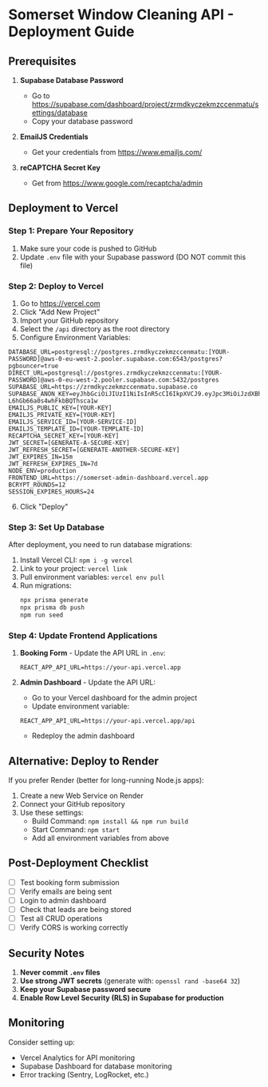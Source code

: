 # Somerset Window Cleaning API - Deployment Guide

## Prerequisites

1. **Supabase Database Password**
   - Go to https://supabase.com/dashboard/project/zrmdkyczekmzccenmatu/settings/database
   - Copy your database password

2. **EmailJS Credentials**
   - Get your credentials from https://www.emailjs.com/

3. **reCAPTCHA Secret Key**
   - Get from https://www.google.com/recaptcha/admin

## Deployment to Vercel

### Step 1: Prepare Your Repository

1. Make sure your code is pushed to GitHub
2. Update `.env` file with your Supabase password (DO NOT commit this file)

### Step 2: Deploy to Vercel

1. Go to https://vercel.com
2. Click "Add New Project"
3. Import your GitHub repository
4. Select the `/api` directory as the root directory
5. Configure Environment Variables:

```env
DATABASE_URL=postgresql://postgres.zrmdkyczekmzccenmatu:[YOUR-PASSWORD]@aws-0-eu-west-2.pooler.supabase.com:6543/postgres?pgbouncer=true
DIRECT_URL=postgresql://postgres.zrmdkyczekmzccenmatu:[YOUR-PASSWORD]@aws-0-eu-west-2.pooler.supabase.com:5432/postgres
SUPABASE_URL=https://zrmdkyczekmzccenmatu.supabase.co
SUPABASE_ANON_KEY=eyJhbGciOiJIUzI1NiIsInR5cCI6IkpXVCJ9.eyJpc3MiOiJzdXBhYmFzZSIsInJlZiI6InpybWRreWN6ZWttemNjZW5tYXR1Iiwicm9sZSI6ImFub24iLCJpYXQiOjE3NDg0NzE4MjIsImV4cCI6MjA2NDA0NzgyMn0.CpW8RIaUjDH9H2q2l-L6hGb66a0s4whFkbBQThsca1w
EMAILJS_PUBLIC_KEY=[YOUR-KEY]
EMAILJS_PRIVATE_KEY=[YOUR-KEY]
EMAILJS_SERVICE_ID=[YOUR-SERVICE-ID]
EMAILJS_TEMPLATE_ID=[YOUR-TEMPLATE-ID]
RECAPTCHA_SECRET_KEY=[YOUR-KEY]
JWT_SECRET=[GENERATE-A-SECURE-KEY]
JWT_REFRESH_SECRET=[GENERATE-ANOTHER-SECURE-KEY]
JWT_EXPIRES_IN=15m
JWT_REFRESH_EXPIRES_IN=7d
NODE_ENV=production
FRONTEND_URL=https://somerset-admin-dashboard.vercel.app
BCRYPT_ROUNDS=12
SESSION_EXPIRES_HOURS=24
```

6. Click "Deploy"

### Step 3: Set Up Database

After deployment, you need to run database migrations:

1. Install Vercel CLI: `npm i -g vercel`
2. Link to your project: `vercel link`
3. Pull environment variables: `vercel env pull`
4. Run migrations:
   ```bash
   npx prisma generate
   npx prisma db push
   npm run seed
   ```

### Step 4: Update Frontend Applications

1. **Booking Form** - Update the API URL in `.env`:
   ```env
   REACT_APP_API_URL=https://your-api.vercel.app
   ```

2. **Admin Dashboard** - Update the API URL:
   - Go to your Vercel dashboard for the admin project
   - Update environment variable:
   ```env
   REACT_APP_API_URL=https://your-api.vercel.app/api
   ```
   - Redeploy the admin dashboard

## Alternative: Deploy to Render

If you prefer Render (better for long-running Node.js apps):

1. Create a new Web Service on Render
2. Connect your GitHub repository
3. Use these settings:
   - Build Command: `npm install && npm run build`
   - Start Command: `npm start`
   - Add all environment variables from above

## Post-Deployment Checklist

- [ ] Test booking form submission
- [ ] Verify emails are being sent
- [ ] Login to admin dashboard
- [ ] Check that leads are being stored
- [ ] Test all CRUD operations
- [ ] Verify CORS is working correctly

## Security Notes

1. **Never commit `.env` files**
2. **Use strong JWT secrets** (generate with: `openssl rand -base64 32`)
3. **Keep your Supabase password secure**
4. **Enable Row Level Security (RLS) in Supabase for production**

## Monitoring

Consider setting up:
- Vercel Analytics for API monitoring
- Supabase Dashboard for database monitoring
- Error tracking (Sentry, LogRocket, etc.)